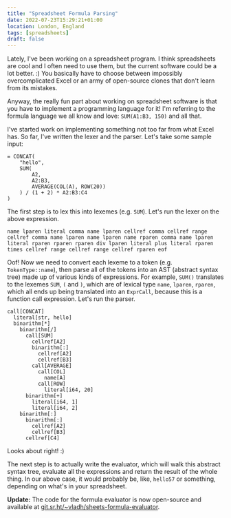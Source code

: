 ```yaml
---
title: "Spreadsheet Formula Parsing"
date: 2022-07-23T15:29:21+01:00
location: London, England
tags: [spreadsheets]
draft: false
---
```


Lately, I've been working on a spreadsheet program. I think spreadsheets are
cool and I often need to use them, but the current software could be a lot
better. :) You basically have to choose between impossibly overcomplicated
Excel or an army of open-source clones that don't learn from its mistakes.

Anyway, the really fun part about working on spreadsheet software is that you
have to implement a programming language for it! I'm referring to the formula
language we all know and love: `SUM(A1:B3, 150)` and all that.

I've started work on implementing something not too far from what Excel has.
So far, I've written the lexer and the parser. Let's take some sample input:

```plain
= CONCAT(
    "hello",
    SUM(
        A2,
        A2:B3,
        AVERAGE(COL(A), ROW(20))
    ) / (1 + 2) * A2:B3:C4
)
```

The first step is to lex this into lexemes (e.g. `SUM`). Let's run the lexer
on the above expression.

```plain
name lparen literal comma name lparen cellref comma cellref range cellref comma name lparen name lparen name rparen comma name lparen literal rparen rparen rparen div lparen literal plus literal rparen times cellref range cellref range cellref rparen eof
```

Oof! Now we need to convert each lexeme to a token (e.g. `TokenType::name`),
then parse all of the tokens into an AST (abstract syntax tree) made up of
various kinds of expressions. For example, `SUM()` translates to the lexemes
`SUM`, `(` and `)`, which are of lexical type `name`, `lparen`, `rparen`,
which all ends up being translated into an `ExprCall`, because this is a
function call expression. Let's run the parser.

```plain
call[CONCAT]
  literal[str, hello]
  binarithm[*]
    binarithm[/]
      call[SUM]
        cellref[A2]
        binarithm[:]
          cellref[A2]
          cellref[B3]
        call[AVERAGE]
          call[COL]
            name[A]
          call[ROW]
            literal[i64, 20]
      binarithm[+]
        literal[i64, 1]
        literal[i64, 2]
    binarithm[:]
      binarithm[:]
        cellref[A2]
        cellref[B3]
      cellref[C4]
```

Looks about right! :)

The next step is to actually write the evaluator, which will walk this abstract
syntax tree, evaluate all the expressions and return the result of the whole
thing. In our above case, it would probably be, like, `hello57` or something,
depending on what's in your spreadsheet.

**Update:** The code for the formula evaluator is now open-source and available
at [git.sr.ht/~vladh/sheets-formula-evaluator](https://git.sr.ht/~vladh/sheets-formula-evaluator/).
